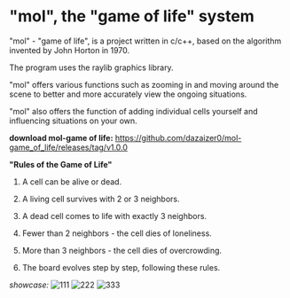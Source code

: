 # "mol", the "game of life" system
"mol" - "game of life", is a project written in c/c++, based on the algorithm invented by John Horton in 1970. 

The program uses the raylib graphics library.

"mol" offers various functions such as zooming in and moving around the scene to better and more accurately view the ongoing situations.

 "mol" also offers the function of adding individual cells yourself and influencing situations on your own.

**download mol-game of life:** https://github.com/dazaizer0/mol-game_of_life/releases/tag/v1.0.0

**"Rules of the Game of Life"**

1. A cell can be alive or dead.
2. A living cell survives with 2 or 3 neighbors.
3. A dead cell comes to life with exactly 3 neighbors.

4. Fewer than 2 neighbors - the cell dies of loneliness.
5. More than 3 neighbors - the cell dies of overcrowding.

6. The board evolves step by step, following these rules.

*showcase:*
![111](https://github.com/dazaizer0/game_of_life-mol/assets/60112867/66443233-d7cc-4ef5-8789-a6219d3c3a07)
![222](https://github.com/dazaizer0/game_of_life-mol/assets/60112867/91e0cf54-aa25-4b7e-b618-bbff8ff77f67)
![333](https://github.com/dazaizer0/game_of_life-mol/assets/60112867/237726ad-5e59-472a-bb77-8fd41b8f9269)

